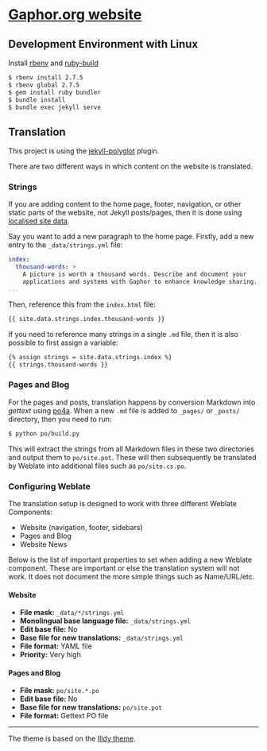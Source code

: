 # [Gaphor.org website](https://gaphor.org)



## Development Environment with Linux

Install [rbenv](https://github.com/rbenv/rbenv) and [ruby-build](https://github.com/rbenv/ruby-build)

```sh
$ rbenv install 2.7.5
$ rbenv global 2.7.5
$ gem install ruby bundler
$ bundle install
$ bundle exec jekyll serve
```

## Translation

This project is using the [jekyll-polyglot](https://github.com/untra/polyglot)
plugin.

There are two different ways in which content on the website is translated.


### Strings

If you are adding content to the home page, footer, navigation, or
other static parts of the website, not Jekyll posts/pages, then
it is done using
[localised site data](https://github.com/untra/polyglot#localized-sitedata).

Say you want to add a new paragraph to the home page.
Firstly, add a new entry to the `_data/strings.yml` file:

```yaml
index:
  thousand-words: >
    A picture is worth a thousand words. Describe and document your
    applications and systems with Gaphor to enhance knowledge sharing.
...
```

Then, reference this from the `index.html` file:

```markdown
{{ site.data.strings.index.thousand-words }}
```

If you need to reference many strings in a single `.md` file, then it is also
possible to first assign a variable:


```markdown
{% assign strings = site.data.strings.index %}
{{ strings.thousand-words }}
```

### Pages and Blog

For the pages and posts, translation happens by conversion Markdown into _gettext_ using
[po4a](https://po4a.org).
When a new `.md` file is added to `_pages/` or `_posts/` directory, then you
need to run:
```bash
$ python po/build.py
```

This will extract the strings from all Markdown files in these two directories
and output them to `po/site.pot`.  These will then subsequently be translated by
Weblate into additional files such as `po/site.cs.po`.

### Configuring Weblate

The translation setup is designed to work with three different Weblate Components:

* Website (navigation, footer, sidebars)
* Pages and Blog
* Website News

Below is the list of important properties to set when adding a new Weblate component.
These are important or else the translation system will not work.
It does not document the more simple things such as Name/URL/etc.

#### Website

* **File mask:** `_data/*/strings.yml`
* **Monolingual base language file:** `_data/strings.yml`
* **Edit base file:** No
* **Base file for new translations:** `_data/strings.yml`
* **File format:** YAML file
* **Priority:** Very high

#### Pages and Blog

* **File mask:** `po/site.*.po`
* **Edit base file:** No
* **Base file for new translations:** `po/site.pot`
* **File format:** Gettext PO file

---

The theme is based on the [Illdy theme](https://colorlib.com/wp/themes/illdy/).
